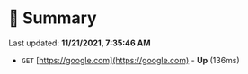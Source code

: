 # 📖 Summary
Last updated: **11/21/2021, 7:35:46 AM**

- `GET` [https://google.com](https://google.com) - **Up** (136ms)
